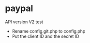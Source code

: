 # paypal
API version V2 test
- Rename config.git.php to config.php
- Put the client ID and the secret ID 